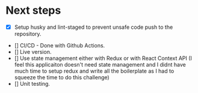 # Next steps

- [x] Setup husky and lint-staged to prevent unsafe code push to the repository.
- [] CI/CD - Done with Github Actions.
- [] Live version.
- [] Use state management either with Redux or with React Context API (I feel this applicaiton doesn't need state management and I didnt have much time to setup redux and write all the boilerplate as I had to squeeze the time to do this challenge)
- [] Unit testing.
